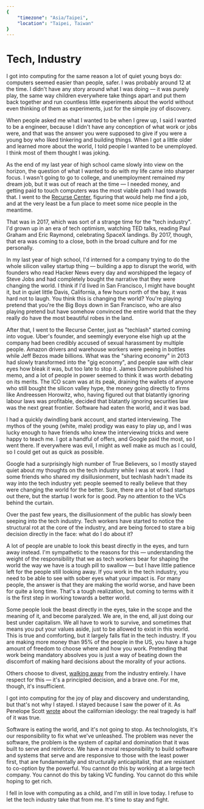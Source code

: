 ```yaml
---
{
	"timezone": "Asia/Taipei",
	"location": "Taipei, Taiwan"
}
---
```

# Tech, Industry

I got into computing for the same reason a lot of quiet young boys do: computers seemed easier than people, safer. I was probably around 12 at the time. I didn't have any story around what I was doing — it was purely play, the same way children everywhere take things apart and put them back together and run countless little experiments about the world without even thinking of them as experiments, just for the simple joy of discovery.

When people asked me what I wanted to be when I grew up, I said I wanted to be a engineer, because I didn't have any conception of what work or jobs were, and that was the answer you were supposed to give if you were a young boy who liked tinkering and building things. When I got a little older and learned more about the world, I told people I wanted to be unemployed. I think most of them thought I was joking.

As the end of my last year of high school came slowly into view on the horizon, the question of what I wanted to do with my life came into sharper focus. I wasn't going to go to college, and unemployment remained my dream job, but it was out of reach at the time — I needed money, and getting paid to touch computers was the most viable path I had towards that. I went to the [Recurse Center](https://www.recurse.com/scout/click?t=288aaf8d6ddfba372520ec10690a1e1b), figuring that would help me find a job, and at the very least be a fun place to meet some nice people in the meantime.

That was in 2017, which was sort of a strange time for the "tech industry". I'd grown up in an era of tech optimism, watching TED talks, reading Paul Graham and Eric Raymond, celebrating SpaceX landings. By 2017, though, that era was coming to a close, both in the broad culture and for me personally.

In my last year of high school, I'd interned for a company trying to do the whole silicon valley startup thing — building a app to disrupt the world, with founders who read Hacker News every day and worshipped the legacy of Steve Jobs and had completely bought the narrative that they were changing the world. I think if I'd lived in San Francisco, I might have bought it, but in quiet little Davis, California, a few hours north of the bay, it was hard not to laugh. You think this is changing the world? You're playing pretend that you're the Big Boys down in San Francisco, who are also playing pretend but have somehow convinced the entire world that the they really do have the most beautiful robes in the land.

After that, I went to the Recurse Center, just as "techlash" started coming into vogue. Uber's founder, and seemingly everyone else high up at the company had been credibly accused of sexual harassment by multiple people. Amazon drivers and warehouse workers were peeing in bottles while Jeff Bezos made billions. What was the "sharing economy" in 2013 had slowly transformed into the "gig economy", and people saw with clear eyes how bleak it was, but too late to stop it. James Damore published his memo, and a lot of people in power seemed to think it was worth debating on its merits. The ICO scam was at its peak, draining the wallets of anyone who still bought the silicon valley hype, the money going directly to firms like Andreessen Horowitz, who, having figured out that blatantly ignoring labour laws was profitable, decided that blatantly ignoring securities law was the next great frontier. Software had eaten the world, and it was bad.

I had a quickly dwindling bank account, and started interviewing. The mythos of the young (white, male) prodigy was easy to play up, and I was lucky enough to have friends who knew the interviewing tricks and were happy to teach me. I got a handful of offers, and Google paid the most, so I went there. If everywhere was evil, I might as well make as much as I could, so I could get out as quick as possible.

Google had a surprisingly high number of True Believers, so I mostly stayed quiet about my thoughts on the tech industry while I was at work. I had some friends who shared my disillusionment, but techlash hadn't made its way into the tech industry yet: people seemed to really believe that they were changing the world for the better. Sure, there are a lot of bad startups out there, but the startup I work for is good. Pay no attention to the VCs behind the curtain.

Over the past few years, the disillusionment of the public has slowly been seeping into the tech industry. Tech workers have started to notice the structural rot at the core of the industry, and are being forced to stare a big decision directly in the face: what do I do about it?

A lot of people are unable to look this beast directly in the eyes, and turn away instead. I'm sympathetic to the reasons for this — understanding the weight of the responsibility that we as tech workers bear for shaping the world the way we have is a tough pill to swallow — but I have little patience left for the people still looking away. If you work in the tech industry, you need to be able to see with sober eyes what your impact is. For many people, the answer is that they are making the world worse, and have been for quite a long time. That's a tough realization, but coming to terms with it is the first step in working towards a better world.

Some people look the beast directly in the eyes, take in the scope and the meaning of it, and become paralyzed. We are, in the end, all just doing our best under capitalism. We all have to work to survive, and sometimes that means you put your values aside, just to be allowed to exist in this world. This is true and comforting, but it largely falls flat in the tech industry. If you are making more money than 95% of the people in the US, you have a huge amount of freedom to choose where and how you work. Pretending that work being mandatory absolves you is just a way of beating down the discomfort of making hard decisions about the morality of your actions.

Others choose to divest, [walking away](https://learning.hccs.edu/faculty/emily.klotz/engl1302-6/readings/the-ones-who-walk-away-from-omelas-ursula-le-guin/pdf_view) from the industry entirely. I have respect for this — it's a principled decision, and a brave one. For me, though, it's insufficient.

I got into computing for the joy of play and discovery and understanding, but that's not why I stayed. I stayed because I saw the power of it. As Penelope Scott [wrote](https://www.youtube.com/watch?v=LpxT9TLGoLI) about the californian ideology: the real tragedy is half of it was true.

Software is eating the world, and it's not going to stop. As technologists, it's our responsibility to fix what we've unleashed. The problem was never the software, the problem is the system of capital and domination that it was built to serve and reinforce. We have a moral responsibility to build software and systems that serve and are responsive to those with the least power first, that are fundamentally and structurally anticapitalist, that are resistant to co-option by the powerful. You cannot do this by working at a large tech company. You cannot do this by taking VC funding. You cannot do this while hoping to get rich.

I fell in love with computing as a child, and I'm still in love today. I refuse to let the tech industry take that from me. It's time to stay and fight.

